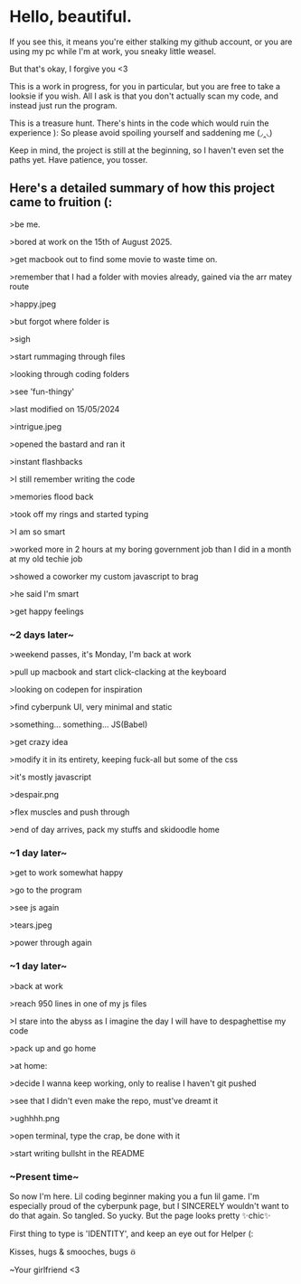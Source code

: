 # Hello, beautiful. 

If you see this, it means you're either stalking my github account, or you are using my pc while I'm at work, you sneaky little weasel.

But that's okay, I forgive you <3

This is a work in progress, for you in particular, but you are free to take a looksie if you wish. All I ask is that you don't actually scan my code, and instead just run the program.

This is a treasure hunt. There's hints in the code which would ruin the experience ): So please avoid spoiling yourself and saddening me (◞‸◟)

Keep in mind, the project is still at the beginning, so I haven't even set the paths yet. Have patience, you tosser.


## Here's a detailed summary of how this project came to fruition (: 

&gt;be me.

&gt;bored at work on the 15th of August 2025.

&gt;get macbook out to find some movie to waste time on.

&gt;remember that I had a folder with movies already, gained via the arr matey route

&gt;happy.jpeg

&gt;but forgot where folder is

&gt;sigh

&gt;start rummaging through files

&gt;looking through coding folders

&gt;see 'fun-thingy'

&gt;last modified on 15/05/2024

&gt;intrigue.jpeg

&gt;opened the bastard and ran it

&gt;instant flashbacks

&gt;I still remember writing the code

&gt;memories flood back

&gt;took off my rings and started typing

&gt;I am so smart

&gt;worked more in 2 hours at my boring government job than I did in a month at my old techie job

&gt;showed a coworker my custom javascript to brag

&gt;he said I'm smart

&gt;get happy feelings

### ~2 days later~

&gt;weekend passes, it's Monday, I'm back at work

&gt;pull up macbook and start click-clacking at the keyboard

&gt;looking on codepen for inspiration

&gt;find cyberpunk UI, very minimal and static

&gt;something... something... JS(Babel)

&gt;get crazy idea

&gt;modify it in its entirety, keeping fuck-all but some of the css

&gt;it's mostly javascript

&gt;despair.png

&gt;flex muscles and push through

&gt;end of day arrives, pack my stuffs and skidoodle home

### ~1 day later~

&gt;get to work somewhat happy

&gt;go to the program

&gt;see js again

&gt;tears.jpeg

&gt;power through again

### ~1 day later~

&gt;back at work

&gt;reach 950 lines in one of my js files

&gt;I stare into the abyss as I imagine the day I will have to despaghettise my code

&gt;pack up and go home

&gt;at home:

&gt;decide I wanna keep working, only to realise I haven't git pushed

&gt;see that I didn't even make the repo, must've dreamt it

&gt;ughhhh.png

&gt;open terminal, type the crap, be done with it

&gt;start writing bullsht in the README

### ~Present time~

So now I'm here. Lil coding beginner making you a fun lil game. I'm especially proud of the cyberpunk page, but I SINCERELY wouldn't want to do that again. So tangled. So yucky. But the page looks pretty ✨chic✨

First thing to type is 'IDENTITY', and keep an eye out for Helper (:

Kisses, hugs & smooches, bugs 𖢥
      
~Your girlfriend <3








